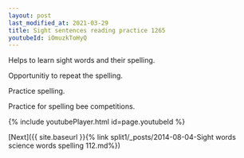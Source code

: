 ```yaml
---
layout: post
last_modified_at: 2021-03-29
title: Sight sentences reading practice 1265
youtubeId: iOmuzkToHyQ
---
```

 
 
Helps to learn sight words and their spelling.

Opportunitiy to repeat the spelling. 

Practice spelling. 
 
Practice for spelling bee competitions. 
 
{% include youtubePlayer.html id=page.youtubeId %}
 
 

[Next]({{ site.baseurl }}{% link  split1/_posts/2014-08-04-Sight words science words spelling 112.md%})
 
